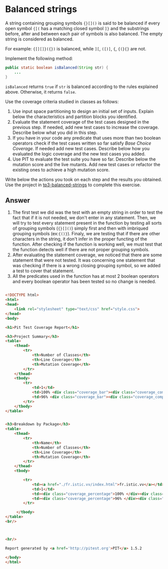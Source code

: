 # Balanced strings

A string containing grouping symbols `{}[]()` is said to be balanced if every open symbol `{[(` has a matching closed symbol `]}` and the substrings before, after and between each pair of symbols is also balanced. The empty string is considered as balanced.

For example: `{[][]}({})` is balanced, while `][`, `([)]`, `{`, `{(}{}` are not.

Implement the following method:

```java
public static boolean isBalanced(String str) {
    ...
}
```

`isBalanced` returns `true` if `str` is balanced according to the rules explained above. Otherwise, it returns `false`.

Use the coverage criteria studied in classes as follows:

1. Use input space partitioning to design an initial set of inputs. Explain below the characteristics and partition blocks you identified.
2. Evaluate the statement coverage of the test cases designed in the previous step. If needed, add new test cases to increase the coverage. Describe below what you did in this step.
3. If you have in your code any predicate that uses more than two boolean operators check if the test cases written so far satisfy *Base Choice Coverage*. If needed add new test cases. Describe below how you evaluated the logic coverage and the new test cases you added.
4. Use PIT to evaluate the test suite you have so far. Describe below the mutation score and the live mutants. Add new test cases or refactor the existing ones to achieve a high mutation score.

Write below the actions you took on each step and the results you obtained.
Use the project in [tp3-balanced-strings](../code/tp3-balanced-strings) to complete this exercise.

## Answer

1. The first test we did was the test with an empty string in order to test the fact that if it is not needed, we don't enter in any statement. Then, we will try to test every statement present in the function by testing all sorts of grouping symbols (`{}[]()`) simply first and then with imbriqued grouping symbols (ex:`{()}`). Finaly, we are testing that if there are other characters in the string, it don't infer in the proper functing of the function. After checking if the function is working well, we must test that the function detects well if there are not proper grouping symbols.  
2. After evaluating the statement coverage, we noticed that there are some statement that were not tested. It was concerning one statement that was checking if there is a wrong closing grouping symbol, so we added a test to cover that statement.
3. All the predicates used in the function has at most 2 boolean operators and every boolean operator has been tested so no change is needed.


```html  

<!DOCTYPE html>
<html>
<head>
    <link rel="stylesheet" type="text/css" href="style.css">
</head>
<body>

<h1>Pit Test Coverage Report</h1>

<h3>Project Summary</h3>
<table>
    <thead>
        <tr>
            <th>Number of Classes</th>
            <th>Line Coverage</th>
            <th>Mutation Coverage</th>
        </tr>
    </thead>
    <tbody>
        <tr>
            <td>1</td>
            <td>100% <div class="coverage_bar"><div class="coverage_complete width-100"></div><div class="coverage_legend">15/15</div></div></td>
            <td>96% <div class="coverage_bar"><div class="coverage_complete width-96"></div><div class="coverage_legend">22/23</div></div></td>
        </tr>
    </tbody>
</table>


<h3>Breakdown by Package</h3>
<table>
    <thead>
        <tr>
            <th>Name</th>
            <th>Number of Classes</th>
            <th>Line Coverage</th>
            <th>Mutation Coverage</th>
        </tr>
    </thead>
    <tbody>

        <tr>
            <td><a href="./fr.istic.vv/index.html">fr.istic.vv</a></td>
            <td>1</td>
            <td><div class="coverage_percentage">100% </div><div class="coverage_bar"><div class="coverage_complete width-100"></div><div class="coverage_legend">15/15</div></div></td>
            <td><div class="coverage_percentage">96% </div><div class="coverage_bar"><div class="coverage_complete width-96"></div><div class="coverage_legend">22/23</div></div></td>
        </tr>

     </tbody>
</table>
<br/>



<hr/>

Report generated by <a href='http://pitest.org'>PIT</a> 1.5.2

</body>
</html>

```
